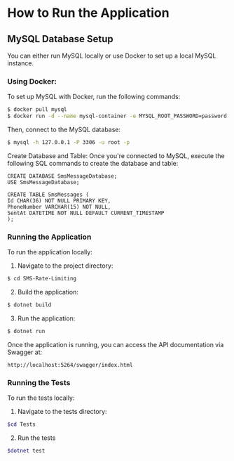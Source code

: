 # How to Run the Application

## MySQL Database Setup

You can either run MySQL locally or use Docker to set up a local MySQL instance.

### Using Docker:
To set up MySQL with Docker, run the following commands:

```bash
$ docker pull mysql
$ docker run -d --name mysql-container -e MYSQL_ROOT_PASSWORD=password -p 3306:3306 mysql:latest
```
Then, connect to the MySQL database:
```bash
$ mysql -h 127.0.0.1 -P 3306 -u root -p
```
Create Database and Table:
Once you're connected to MySQL, execute the following SQL commands to create the database and table:
```mysql
CREATE DATABASE SmsMessageDatabase;
USE SmsMessageDatabase;

CREATE TABLE SmsMessages (
Id CHAR(36) NOT NULL PRIMARY KEY,
PhoneNumber VARCHAR(15) NOT NULL,
SentAt DATETIME NOT NULL DEFAULT CURRENT_TIMESTAMP
);
```
### Running the Application
To run the application locally:
1. Navigate to the project directory:
```bash
$ cd SMS-Rate-Limiting
```
2. Build the application:
```bash
$ dotnet build
```
3. Run the application:
```bash
$ dotnet run
```
Once the application is running, you can access the API documentation via Swagger at:
```
http://localhost:5264/swagger/index.html
```
### Running the Tests
To run the tests locally:
1. Navigate to the tests directory:
```bash
$cd Tests
```
2. Run the tests
```bash
$dotnet test
```

